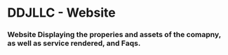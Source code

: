 # DDJLLC - Website
### Website Displaying the properies and assets of the comapny, as well as service rendered, and Faqs.
